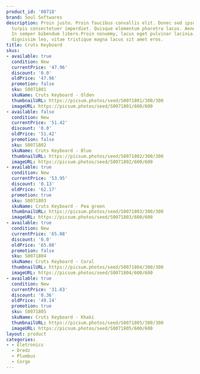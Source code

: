 ```yaml
---
product_id: '00718'
brand: Soul Softwares
description: Proin justo. Proin faucibus convallis elit. Donec sed ipsum ultrices
  turpis consectetuer imperdiet. Quisque elementum pharetra lacus. Aenean id libero.
  In semper bibendum libero.Proin nonummy, lacus eget pulvinar lacinia, pede felis
  dignissim leo, vitae tristique magna lacus sit amet eros.
title: Cruts Keyboard
skus:
- available: true
  condition: New
  currentPrice: '47.96'
  discount: '0.0'
  oldPrice: '47.96'
  promotion: false
  sku: S0071801
  skuName: Cruts Keyboard - Olden
  thumbnailURL: https://picsum.photos/seed/S0071801/300/300
  imageURL: https://picsum.photos/seed/S0071801/600/600
- available: false
  condition: New
  currentPrice: '51.42'
  discount: '0.0'
  oldPrice: '51.42'
  promotion: false
  sku: S0071802
  skuName: Cruts Keyboard - Blue
  thumbnailURL: https://picsum.photos/seed/S0071802/300/300
  imageURL: https://picsum.photos/seed/S0071802/600/600
- available: true
  condition: New
  currentPrice: '53.95'
  discount: '0.13'
  oldPrice: '62.17'
  promotion: true
  sku: S0071803
  skuName: Cruts Keyboard - Pea green
  thumbnailURL: https://picsum.photos/seed/S0071803/300/300
  imageURL: https://picsum.photos/seed/S0071803/600/600
- available: true
  condition: New
  currentPrice: '65.08'
  discount: '0.0'
  oldPrice: '65.08'
  promotion: false
  sku: S0071804
  skuName: Cruts Keyboard - Coral
  thumbnailURL: https://picsum.photos/seed/S0071804/300/300
  imageURL: https://picsum.photos/seed/S0071804/600/600
- available: true
  condition: New
  currentPrice: '31.63'
  discount: '0.36'
  oldPrice: '49.14'
  promotion: true
  sku: S0071805
  skuName: Cruts Keyboard - Khaki
  thumbnailURL: https://picsum.photos/seed/S0071805/300/300
  imageURL: https://picsum.photos/seed/S0071805/600/600
layout: product
categories:
- - Eletronics
  - Dredz
  - Plumbus
  - Corge
---
```


